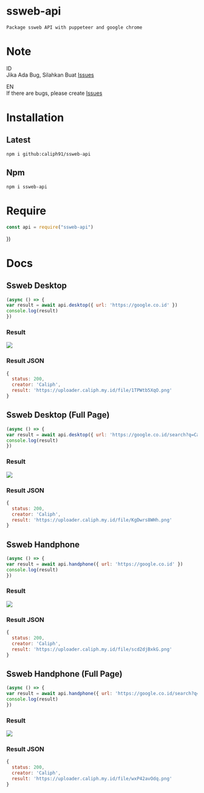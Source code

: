 # ssweb-api
`Package ssweb API with puppeteer and google chrome`

# Note
ID</br>
Jika Ada Bug, Silahkan Buat [Issues](https://github.com/Caliph91/ssweb-api/issues/new)

EN</br>
If there are bugs, please create [Issues](https://github.com/Caliph91/ssweb-api/issues/new)


# Installation

## Latest
`npm i github:caliph91/ssweb-api`

## Npm 
`npm i ssweb-api`


# Require
```js
const api = require("ssweb-api")
```
})

# Docs

## Ssweb Desktop
```js
(async () => {
var result = await api.desktop({ url: 'https://google.co.id' })
console.log(result)
})
```

### Result 
<img src="https://telegra.ph/file/221e5fd399fbc8c9696b2.png"></img>

### Result JSON
```js
{
  status: 200,
  creator: 'Caliph',
  result: 'https://uploader.caliph.my.id/file/1TPWtb5XqO.png'
}
```

## Ssweb Desktop (Full Page)
```js
(async () => {
var result = await api.desktop({ url: 'https://google.co.id/search?q=Caliph%20Rest%20Api', fullpage: true })
console.log(result)
})
```

### Result 
<img src="https://telegra.ph/file/a661907259df2d35ebd3c.png"></img>

### Result JSON
```js
{
  status: 200,
  creator: 'Caliph',
  result: 'https://uploader.caliph.my.id/file/KgDwrs8WHh.png'
}
```

## Ssweb Handphone 
```js
(async () => {
var result = await api.handphone({ url: 'https://google.co.id' })
console.log(result)
})
```

### Result 
<img src="https://telegra.ph/file/517b8219ca53433c73b40.png"></img>

### Result JSON
```js
{
  status: 200,
  creator: 'Caliph',
  result: 'https://uploader.caliph.my.id/file/scd2djBxkG.png'
}
```

## Ssweb Handphone (Full Page)
```js
(async () => {
var result = await api.handphone({ url: 'https://google.co.id/search?q=Caliph%20Rest%20Api', fullpage: true })
console.log(result)
})
```

### Result 
<img src="https://uploader.caliph.my.id/file/GSXWUwB3nJ.png"></img>

### Result JSON
```js
{
  status: 200,
  creator: 'Caliph',
  result: 'https://uploader.caliph.my.id/file/wxP42avOdq.png'
}
```


